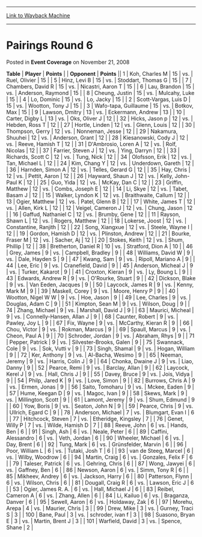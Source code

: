 
---
[Link to Wayback Machine](https://web.archive.org/web/20220925232840/https://magic.wizards.com/en/articles/archive/event-coverage/pairings-round-6-2008-11-21)

[_metadata_:description]:- "TablePlayerPoints OpponentPoints 1Koh, Charles M 15vs.Ruel, Olivier 15 5Hinz, Levi B 15vs.Stoddart, Thomas G 15 7Chambers, David R 15vs.Nicastri, Aaron T 15 6Lau, Brandon 15vs.Anderson, Raymond 15 8Cheung, Justin 15vs.Mulcahy, Luke 15 4Lo, Dominic 15vs.Lo, Jacky 15 2Scott-Vargas, Luis D 15vs.Wootton, Tony J 15 3Wafo-tapa, Guillaume 15vs.Botkov, Max 15 9Lawson, Dmitry"
[_metadata_:generator]:- "Drupal 7 (http://drupal.org)"
[_metadata_:node]:- "440236"
[_metadata_:publish_date]:- "2008-11-21"
[_metadata_:source]:- "div-main-content"
[_metadata_:title]:- "Pairings Round 6"
[_metadata_:wayback_capture_timestamp]:- "2022-09-25 23:28:40"
[_metadata_:wayback_raw_url]:- "https://web.archive.org/web/20220925232840id_/https://magic.wizards.com/en/articles/archive/event-coverage/pairings-round-6-2008-11-21"
[_metadata_:wayback_url]:- "https://magic.wizards.com/en/articles/archive/event-coverage/pairings-round-6-2008-11-21"
---


Pairings Round 6
================



 Posted in **Event Coverage**
 on November 21, 2008 












 **Table** | **Player** | **Points** |  | **Opponent** | **Points** ||  1 | Koh, Charles M |  15 | vs. | Ruel, Olivier |  15 |
|  5 | Hinz, Levi B |  15 | vs. | Stoddart, Thomas G |  15 |
|  7 | Chambers, David R |  15 | vs. | Nicastri, Aaron T |  15 |
|  6 | Lau, Brandon |  15 | vs. | Anderson, Raymond |  15 |
|  8 | Cheung, Justin |  15 | vs. | Mulcahy, Luke |  15 |
|  4 | Lo, Dominic |  15 | vs. | Lo, Jacky |  15 |
|  2 | Scott-Vargas, Luis D |  15 | vs. | Wootton, Tony J |  15 |
|  3 | Wafo-tapa, Guillaume |  15 | vs. | Botkov, Max |  15 |
|  9 | Lawson, Dmitry |  13 | vs. | Eckermann, Andrew |  13 |
|  10 | Carter, Digby L |  13 | vs. | Oks, Oliver J |  12 |
|  32 | Hicks, Jason p |  12 | vs. | Hebden, Ross T |  12 |
|  27 | Hortle, Linden |  12 | vs. | Glenn, Louis |  12 |
|  30 | Thompson, Gerry |  12 | vs. | Nonneman, Jesse |  12 |
|  29 | Nakamura, Shuuhei |  12 | vs. | Anderson, Grant |  12 |
|  28 | Kiesanowski, Cody J |  12 | vs. | Reeve, Hamish T |  12 |
|  31 | D'Ambrosio, Loren A |  12 | vs. | Rolf, Nicolas |  12 |
|  37 | Farrier, Steven J |  12 | vs. | Ying, Darryn |  12 |
|  33 | Richards, Scott C |  12 | vs. | Tung, Nick |  12 |
|  34 | Olofsson, Erik |  12 | vs. | Tan, Michael L |  12 |
|  24 | Kim, Chang Y |  12 | vs. | Underdown, Gareth |  12 |
|  36 | Harnden, Simon A |  12 | vs. | Telles, Gerard G |  12 |
|  35 | Hay, Chris |  12 | vs. | Pettit, Aaron |  12 |
|  26 | Hayward, Shaun J |  12 | vs. | Kelly, John-Paul K |  12 |
|  25 | Guo, Yida |  12 | vs. | McKay, Dan C |  12 |
|  23 | Griffin, Matthew |  12 | vs. | Combs, Joseph E |  12 |
|  14 | Li, Skye |  12 | vs. | Tabet, Basam J |  12 |
|  15 | Walker, Lyndon K |  12 | vs. | Braithwaite, Callum |  12 |
|  13 | Ogier, Matthew |  12 | vs. | Patel, Glenn B |  12 |
|  17 | White, James T |  12 | vs. | Allen, Kirk L |  12 |
|  12 | Veigel, Cameron J |  12 | vs. | Chung, Jason |  12 |
|  16 | Gaffud, Nathaniel C |  12 | vs. | Brumby, Gene |  12 |
|  11 | Rayson, Shawn L |  12 | vs. | Rogers, Matthew |  12 |
|  18 | Lokerse, Joost |  12 | vs. | Constantine, Ranjith |  12 |
|  22 | Song, Xiangxue |  12 | vs. | Steele, Wayne I |  12 |
|  19 | Gordon, Hamish D |  12 | vs. | Plinston, Andrew |  12 |
|  21 | Bourke, Fraser M |  12 | vs. | Sacher, Aj |  12 |
|  20 | Stokes, Keith |  12 | vs. | Shum, Phillip |  12 |
|  38 | Bretherton, Daniel R |  10 | vs. | Stratford, Dion A |  10 |
|  46 | Grey, James |  9 | vs. | Campbell, Bradley |  9 |
|  48 | Williams, David W |  9 | vs. | Dale, Hayden S |  9 |
|  47 | Kwang, Sam |  9 | vs. | Ripoll, Mariano A |  9 |
|  44 | Lee, Eric |  9 | vs. | Cranefield, David |  9 |
|  45 | Anderson, Micheal J |  9 | vs. | Turker, Kakarot |  9 |
|  41 | Croxton, Kieran |  9 | vs. | Ly, Boung L |  9 |
|  43 | Edwards, Andrew R |  9 | vs. | O'Rourke, Stuart |  9 |
|  42 | Dickson, Blake |  9 | vs. | Van Eeden, Jacques |  9 |
|  50 | Laycock, James R |  9 | vs. | Kenny, Mark M |  9 |
|  39 | Maskell, Corey |  9 | vs. | Moore, Henry P |  9 |
|  40 | Wootton, Nigel W W |  9 | vs. | Hoe, Jason |  9 |
|  49 | Lee, Charles |  9 | vs. | Douglas, Adam C |  9 |
|  51 | Kimpton, Sean M |  9 | vs. | Wilson, Doug |  9 |
|  74 | Zhang, Michael |  9 | vs. | Marshall, David J |  9 |
|  63 | Maurici, Micheal |  9 | vs. | Connelly-Hansen, Allan J |  9 |
|  68 | Caunter, Robert |  9 | vs. | Pawley, Joy L |  9 |
|  67 | Fix, Wayne |  9 | vs. | McCarthy, Kieran R |  9 |
|  66 | Chou, Victor |  9 | vs. | Rokman, Marcus |  9 |
|  69 | Spaull, Marcus |  9 | vs. | Cheon, Paul A |  9 |
|  70 | Schroder, Jordan |  9 | vs. | Abraham, Rhys |  9 |
|  71 | Pepper, Patrick |  9 | vs. | Silvester-Brooks, Galen |  9 |
|  75 | Swannack, Cole |  9 | vs. | Sok, Vutti v |  9 |
|  73 | Singh, Shamal |  9 | vs. | Hogan, William |  9 |
|  72 | Ker, Anthony |  9 | vs. | Al-Bacha, Wesimo |  9 |
|  65 | Neeman, Jeremy |  9 | vs. | Harris, Colin J |  9 |
|  64 | Chonka, Dwaine J |  9 | vs. | Liao, Danny |  9 |
|  52 | Pearce, Remi |  9 | vs. | Barclay, Allan |  9 |
|  62 | Laycock, Kerel J |  9 | vs. | Hall, Chris J |  9 |
|  55 | Davey, Bruce |  9 | vs. | Jois, Vidya |  9 |
|  54 | Philp, Jared K |  9 | vs. | Love, Simon |  9 |
|  82 | Burrows, Chris A |  9 | vs. | Ermen, Jonas |  9 |
|  56 | Saito, Tomoharu |  9 | vs. | Mckee, Eaden |  9 |
|  57 | Hume, Keegan D |  9 | vs. | Magoc, Ivan |  9 |
|  58 | Skews, Mark |  9 | vs. | Millington, Scott |  9 |
|  61 | Lamont, Jeremy |  9 | vs. | Shum, Edmund |  9 |
|  60 | Yow, Boris |  9 | vs. | Seaton, John N |  9 |
|  59 | Pearce, Chris |  9 | vs. | Ullrich, Egard C |  9 |
|  78 | Anderson, Michael |  7 | vs. | Blumgart, Evan I |  6 |
|  77 | Hitchcock, Steven |  7 | vs. | Etheridge, Kingsley |  7 |
|  76 | Genet, Willy P |  7 | vs. | Wilde, Hamish D |  7 |
|  88 | Reeve, John |  6 | vs. | Hands, Ben |  6 |
|  91 | Singh, Ash |  6 | vs. | Neale, Peter |  6 |
|  89 | Caffini, Alessandro |  6 | vs. | Veth, Jordan |  6 |
|  90 | Wheeler, Michael |  6 | vs. | Day, Brent |  6 |
|  92 | Tung, Mark |  6 | vs. | Grünsfelder, Marvin |  6 |
|  96 | Poor, William L |  6 | vs. | Tutaki, Josh T |  6 |
|  93 | van de Steeg, Marcel |  6 | vs. | Wilby, Woodrow |  6 |
|  94 | Martin, Craig |  6 | vs. | Gonzales, Felix F |  6 |
|  79 | Taleser, Patrick |  6 | vs. | Gehring, Chris |  6 |
|  87 | Wong, Jawyei |  6 | vs. | Gaffney, Ben |  6 |
|  86 | Newson, Aaron |  6 | vs. | Simm, Tony R |  6 |
|  85 | Mikheev, Andrey |  6 | vs. | Jackson, Harry |  6 |
|  80 | Patterson, Flynn |  6 | vs. | Wilson, Chris |  6 |
|  81 | Dougall, Craig R |  6 | vs. | Lawson, Eric J |  6 |
|  53 | Ogier, James R. A. |  6 | vs. | Hall, Michael J |  6 |
|  83 | Reibel, Cameron A |  6 | vs. | Zhang, Allen |  6 |
|  84 | Li, Kailuo |  6 | vs. | Braganza, Danver |  6 |
|  95 | Sewell, Aaron |  6 | vs. | Holdaway, Zak |  6 |
|  97 | Morehu, Arepa |  4 | vs. | Maurier, Chris |  3 |
|  99 | Drew, Mike |  3 | vs. | Gurney, Traci S |  3 |
| 100 | Bane, Paul |  3 | vs. | schroder, ivan f |  3 |
|  98 | Suasono, Bryan E |  3 | vs. | Martin, Brent J |  3 |
| 101 | Warfield, David |  3 | vs. | Spence, Shane |  2 |







